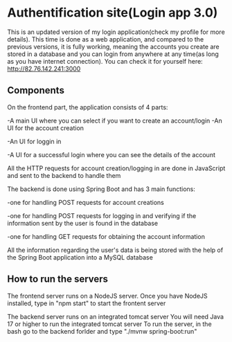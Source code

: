 # Authentification site(Login app 3.0)

This is an updated version of my login application(check my profile for more details). This time is done as a web application, and compared to the previous versions, it is fully working, meaning the accounts you create are stored in a database and you can login from anywhere at any time(as long as you have internet connection). You can check it for yourself here: http://82.76.142.241:3000

## Components

On the frontend part, the application consists of 4 parts:

-A main UI where you can select if you want to create an account/login
-An UI for the account creation

-An UI for loggin in

-A UI for a successful login where you can see the details of the account

All the HTTP requests for account creation/logging in are done in JavaScript and sent to the backend to handle them

The backend is done using Spring Boot and has 3 main functions:

-one for handling POST requests for account creations

-one for handling POST requests for logging in and verifying if the information sent by the user is found in the database

-one for handling GET requests for obtaining the account information

All the information regarding the user's data is being stored with the help of the Spring Boot application into a MySQL database

## How to run the servers
The frontend server runs on a NodeJS server.
Once you have NodeJS installed, type in "npm start" to start the frontent server

The backend server runs on an integrated tomcat server
You will need Java 17 or higher to run the integrated tomcat server 
To run the server, in the bash go to the backend forlder and type "./mvnw spring-boot:run"
